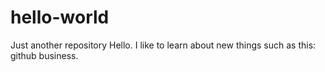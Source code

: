 # hello-world
Just another repository 
Hello. I like to learn about new things such as this: github business. 
